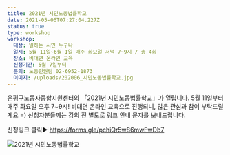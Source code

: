```yaml
---
title: 2021년 시민노동법률학교
date: 2021-05-06T07:27:04.227Z
status: true
type: workshop
workshop:
  대상: 일하는 시민 누구나
  일시: 5월 11일~6월 1일 매주 화요일 저녁 7~9시 / 총 4회
  장소: 비대면 온라인 교육
  신청기간: 5월 7일부터
  문의: 노동인권팀 02-6952-1873
  이미지: /uploads/202006_시민노동법률학교.jpg
---
```

은평구노동자종합지원센터의 「2021년 시민노동법률학교」가 열립니다.
5월 11일부터 매주 화요일 오후 7~9시!
비대면 온라인 교육으로 진행되니, 많은 관심과 참여 부탁드릴게요 =)
신청자분들께는 강의 전 별도로 링크 안내 문자를 보내드립니다.

신청링크 클릭▶ <https://forms.gle/pchiQr5w86mwFwDb7>

![2021년 시민노동법률학교](/uploads/202006_시민노동법률학교.jpg "2021년 시민노동법률학교")